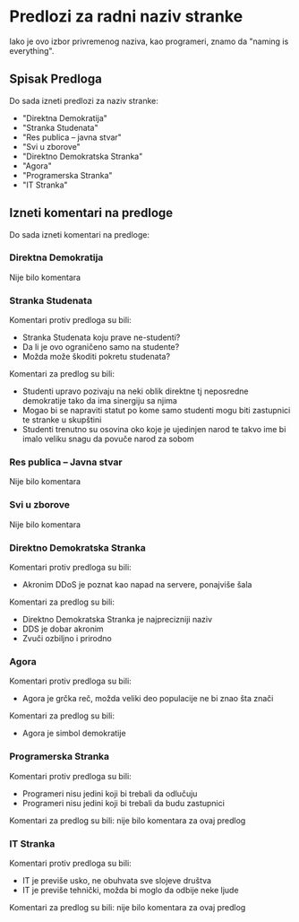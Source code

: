 # Predlozi za radni naziv stranke 

Iako je ovo izbor privremenog naziva, kao programeri, znamo da "naming is everything".

## Spisak Predloga

Do sada izneti predlozi za naziv stranke:

- "Direktna Demokratija"
- "Stranka Studenata"
- "Res publica – javna stvar"
- "Svi u zborove"
- "Direktno Demokratska Stranka"
- "Agora"
- "Programerska Stranka"
- "IT Stranka"

## Izneti komentari na predloge

Do sada izneti komentari na predloge:

### Direktna Demokratija

Nije bilo komentara

### Stranka Studenata

Komentari protiv predloga su bili:
- Stranka Studenata koju prave ne-studenti?
- Da li je ovo ograničeno samo na studente?
- Možda može škoditi pokretu studenata?

Komentari za predlog su bili:
- Studenti upravo pozivaju na neki oblik direktne tj neposredne demokratije tako da ima sinergiju sa njima
- Mogao bi se napraviti statut po kome samo studenti mogu biti zastupnici te stranke u skupštini
- Studenti trenutno su osovina oko koje je ujedinjen narod te takvo ime bi imalo veliku snagu da povuče narod za sobom

### Res publica – Javna stvar

Nije bilo komentara

### Svi u zborove

Nije bilo komentara

### Direktno Demokratska Stranka

Komentari protiv predloga su bili:
- Akronim DDoS je poznat kao napad na servere, ponajviše šala

Komentari za predlog su bili:
- Direktno Demokratska Stranka je najprecizniji naziv
- DDS je dobar akronim
- Zvuči ozbiljno i prirodno

### Agora

Komentari protiv predloga su bili:
- Agora je grčka reč, možda veliki deo populacije ne bi znao šta znači

Komentari za predlog su bili:
- Agora je simbol demokratije

### Programerska Stranka

Komentari protiv predloga su bili:
- Programeri nisu jedini koji bi trebali da odlučuju
- Programeri nisu jedini koji bi trebali da budu zastupnici

Komentari za predlog su bili:
nije bilo komentara za ovaj predlog

### IT Stranka

Komentari protiv predloga su bili:
- IT je previše usko, ne obuhvata sve slojeve društva
- IT je previše tehnički, možda bi moglo da odbije neke ljude

Komentari za predlog su bili:
nije bilo komentara za ovaj predlog